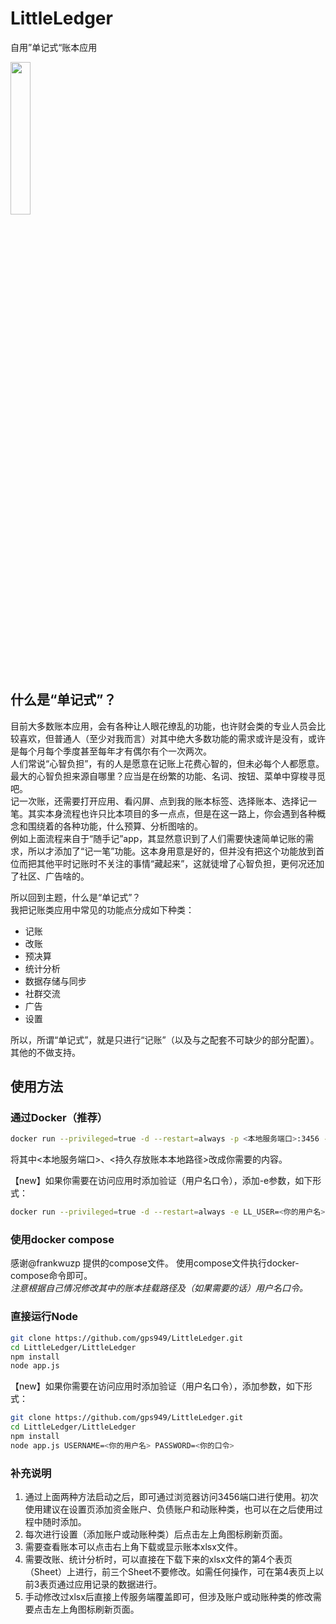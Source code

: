 # LittleLedger
自用”单记式“账本应用

<img src="https://github.com/gps949/LittleLedger/raw/main/IMG_3429.PNG" width="25%" /> 

## 什么是“单记式”？
目前大多数账本应用，会有各种让人眼花缭乱的功能，也许财会类的专业人员会比较喜欢，但普通人（至少对我而言）对其中绝大多数功能的需求或许是没有，或许是每个月每个季度甚至每年才有偶尔有个一次两次。   
人们常说“心智负担”，有的人是愿意在记账上花费心智的，但未必每个人都愿意。最大的心智负担来源自哪里？应当是在纷繁的功能、名词、按钮、菜单中穿梭寻觅吧。   
记一次账，还需要打开应用、看闪屏、点到我的账本标签、选择账本、选择记一笔。其实本身流程也许只比本项目的多一点点，但是在这一路上，你会遇到各种概念和围绕着的各种功能，什么预算、分析图啥的。   
例如上面流程来自于“随手记”app，其显然意识到了人们需要快速简单记账的需求，所以才添加了“记一笔”功能。这本身用意是好的，但并没有把这个功能放到首位而把其他平时记账时不关注的事情“藏起来”，这就徒增了心智负担，更何况还加了社区、广告啥的。   

所以回到主题，什么是“单记式”？    
我把记账类应用中常见的功能点分成如下种类：  
- 记账
- 改账
- 预决算
- 统计分析
- 数据存储与同步
- 社群交流
- 广告
- 设置   
   
所以，所谓“单记式”，就是只进行“记账”（以及与之配套不可缺少的部分配置）。其他的不做支持。   

## 使用方法

### 通过Docker（推荐）
```bash
docker run --privileged=true -d --restart=always -p <本地服务端口>:3456 -v <持久存放账本本地路径>:/home/littleledger/ledgers gps949/littleledger:latest
```    
将其中<本地服务端口>、<持久存放账本本地路径>改成你需要的内容。   
   
【new】如果你需要在访问应用时添加验证（用户名口令），添加-e参数，如下形式：   
```bash
docker run --privileged=true -d --restart=always -e LL_USER=<你的用户名> -e LL_PWD=<你的口令> -p <本地服务端口>:3456 -v <持久存放账本本地路径>:/home/littleledger/ledgers gps949/littleledger:latest
```    

### 使用docker compose   
感谢@frankwuzp 提供的compose文件。
使用compose文件执行docker-compose命令即可。   
*注意根据自己情况修改其中的账本挂载路径及（如果需要的话）用户名口令。*   

### 直接运行Node   
```bash
git clone https://github.com/gps949/LittleLedger.git
cd LittleLedger/LittleLedger
npm install
node app.js
```   
【new】如果你需要在访问应用时添加验证（用户名口令），添加参数，如下形式：    
```bash
git clone https://github.com/gps949/LittleLedger.git
cd LittleLedger/LittleLedger
npm install
node app.js USERNAME=<你的用户名> PASSWORD=<你的口令>
```   
### 补充说明
1. 通过上面两种方法启动之后，即可通过浏览器访问3456端口进行使用。初次使用建议在设置页添加资金账户、负债账户和动账种类，也可以在之后使用过程中随时添加。
2. 每次进行设置（添加账户或动账种类）后点击左上角图标刷新页面。
3. 需要查看账本可以点击右上角下载或显示账本xlsx文件。
4. 需要改账、统计分析时，可以直接在下载下来的xlsx文件的第4个表页（Sheet）上进行，前三个Sheet不要修改。如需任何操作，可在第4表页上以前3表页通过应用记录的数据进行。
5. 手动修改过xlsx后直接上传服务端覆盖即可，但涉及账户或动账种类的修改需要点击左上角图标刷新页面。
